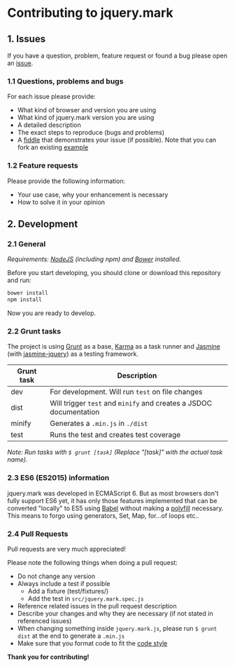 # Contributing to jquery.mark

## 1. Issues

If you have a question, problem, feature request or found a bug please open an
[issue][issue].

### 1.1 Questions, problems and bugs

For each issue please provide:
- What kind of browser and version you are using
- What kind of jquery.mark version you are using
- A detailed description
- The exact steps to reproduce (bugs and problems)
- A [fiddle][jsfiddle] that demonstrates your issue (if possible). Note that you can
  fork an existing [example][fiddle-examples]

### 1.2 Feature requests

Please provide the following information:
- Your use case, why your enhancement is necessary
- How to solve it in your opinion

## 2. Development

### 2.1 General

_Requirements: [NodeJS][nodejs] (including npm) and [Bower][bower] installed._

Before you start developing, you should clone or download this repository and run:

```bash
bower install
npm install
```

Now you are ready to develop.

### 2.2 Grunt tasks

The project is using [Grunt][grunt] as a base, [Karma][karma] as a task runner
and [Jasmine][jasmine] (with [jasmine-jquery][jasmine-jquery]) as a testing
framework.

| Grunt task | Description                                                        |
|------------|--------------------------------------------------------------------|
| dev        | For development. Will run `test` on file changes                   |
| dist       | Will trigger `test` and `minify` and creates a JSDOC documentation |
| minify     | Generates a `.min.js` in `./dist`                                  |
| test       | Runs the test and creates test coverage                            |

_Note: Run tasks with `$ grunt [task]` (Replace "[task]" with the actual task name)._

### 2.3 ES6 (ES2015) information

jquery.mark was developed in ECMAScript 6. But as most browsers don't fully
support ES6 yet, it has only those features implemented that can be converted
"locally" to ES5 using [Babel][babel] without making a
[polyfill][babel-polyfill] necessary. This means to forgo using generators,
Set, Map, for...of loops etc..  

### 2.4 Pull Requests

Pull requests are very much appreciated!

Please note the following things when doing a pull request:
- Do not change any version
- Always include a test if possible
  - Add a fixture (test/fixtures/)
  - Add the test in `src/jquery.mark.spec.js`
- Reference related issues in the pull request description
- Describe your changes and why they are necessary
  (if not stated in referenced issues)
- When changing something inside `jquery.mark.js`, please
  run `$ grunt dist` at the end to generate a `.min.js`
- Make sure that you format code to fit the [code style][code-style]


__Thank you for contributing!__


[issue]: https://github.com/julmot/jquery.mark/issues/new
[jsfiddle]: https://jsfiddle.net
[fiddle-examples]: https://github.com/julmot/jquery.mark#4-usage-examples
[nodejs]: https://nodejs.org/en/
[bower]: http://bower.io/
[grunt]: http://gruntjs.com/
[karma]: http://karma-runner.github.io/latest/index.html
[jasmine]: http://jasmine.github.io/
[jasmine-jquery]: https://github.com/velesin/jasmine-jquery
[babel-polyfill]: https://babeljs.io/docs/usage/polyfill/
[babel]: https://babeljs.io/
[code-style]: https://github.com/julmot/jquery.mark/blob/master/.jsbeautifyrc

